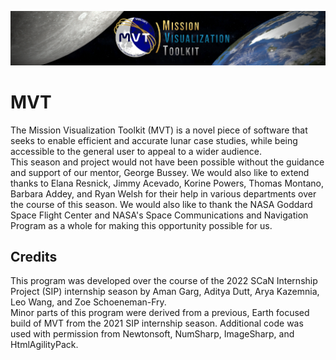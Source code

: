 ![image](mvt.png)

# MVT
The Mission Visualization Toolkit (MVT) is a novel piece of software that seeks to enable efficient and accurate lunar case studies, while being accessible to the general user to appeal to a wider audience.  
This season and project would not have been possible without the guidance and support of our mentor, George Bussey. We would also like to extend thanks to Elana Resnick, Jimmy Acevado, Korine Powers, Thomas Montano, Barbara Addey, and Ryan Welsh for their help in various departments over the course of this season. We would also like to thank the NASA Goddard Space Flight Center and NASA's Space Communications and Navigation Program as a whole for making this opportunity possible for us.

## Credits
This program was developed over the course of the 2022 SCaN Internship Project (SIP) internship season by Aman Garg, Aditya Dutt, Arya Kazemnia, Leo Wang, and Zoe Schoeneman-Fry.  
Minor parts of this program were derived from a previous, Earth focused build of MVT from the 2021 SIP internship season. Additional code was used with permission from Newtonsoft, NumSharp, ImageSharp, and HtmlAgilityPack.
